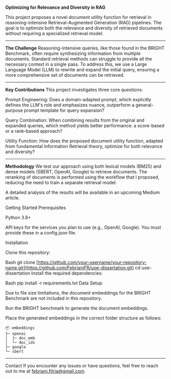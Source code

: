 **Optimizing for Relevance and Diversity in RAG**

This project proposes a novel document utility function for retrieval in reasoning-intensive Retrieval-Augmented Generation (RAG) pipelines. The goal is to optimize both the relevance and diversity of retrieved documents without requiring a specialized retrieval model.

------------------------------

**The Challenge**
Reasoning-intensive queries, like those found in the BRIGHT Benchmark, often require synthesizing information from multiple documents. Standard retrieval methods can struggle to provide all the necessary context in a single pass. To address this, we use a Large Language Model (LLM) to rewrite and expand the initial query, ensuring a more comprehensive set of documents can be retrieved.

----------------------------

**Key Contributions**
This project investigates three core questions:

Prompt Engineering: Does a domain-adapted prompt, which explicitly defines the LLM's role and emphasizes nuance, outperform a general-purpose prompt template for query expansion?

Query Combination: When combining results from the original and expanded queries, which method yields better performance: a score-based or a rank-based approach?

Utility Function: How does the proposed document utility function, adapted from fundamental Information Retrieval theory, optimize for both relevance and diversity?

----------------------------

**Methodology**
We test our approach using both lexical models (BM25) and dense models (SBERT, OpenAI, Google) to retrieve documents. The reranking of documents is performed using the workflow that I proposed, reducing the need to train a separate retrieval model.

A detailed analysis of the results will be available in an upcoming Medium article.

Getting Started
Prerequisites

Python 3.8+

API keys for the services you plan to use (e.g., OpenAI, Google). You must provide these in a config.json file.

Installation

Clone this repository:

Bash
git clone [https://github.com/your-username/your-repository-name.git](https://github.com/FebrianiFR/uoe-dissertation.git)
cd uoe-dissertation
Install the required dependencies:

Bash
pip install -r requirements.txt
Data Setup

Due to file size limitations, the document embeddings for the BRIGHT Benchmark are not included in this repository.

Run the BRIGHT benchmark to generate the document embeddings.

Place the generated embeddings in the correct folder structure as follows:


```
📦 embeddings
├─ openai
│  ├─ doc_emb
│  └─ doc_ids
├─ google
└─ sbert
```




------------------------

Contact
If you encounter any issues or have questions, feel free to reach out to me at febriani.fitria@gmail.com.
